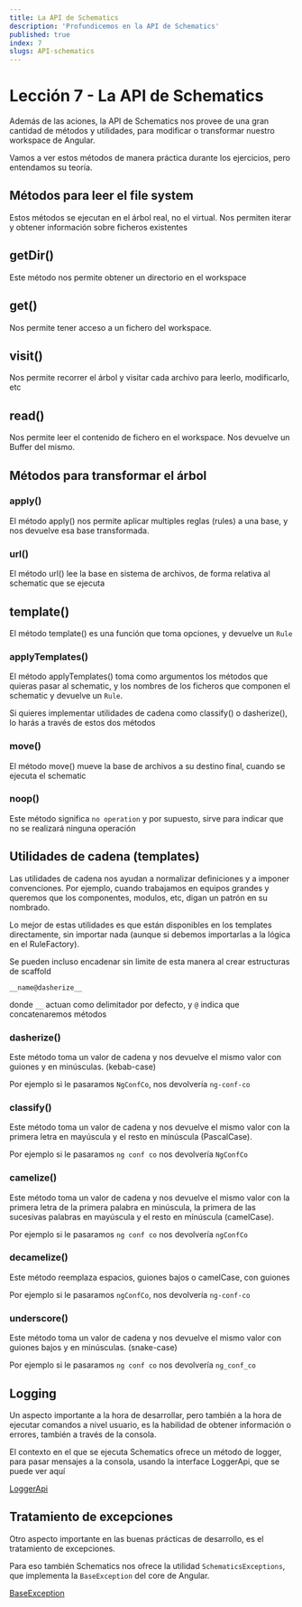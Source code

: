 ```yaml
---
title: La API de Schematics
description: 'Profundicemos en la API de Schematics'
published: true
index: 7
slugs: API-schematics
---
```


# Lección 7 - La API de Schematics

Además de las aciones, la API de Schematics nos provee de una gran cantidad de métodos y utilidades, para modificar o transformar nuestro workspace de Angular.

Vamos a ver estos métodos de manera práctica durante los ejercicios, pero entendamos su teoría.

## Métodos para leer el file system

Estos métodos se ejecutan en el árbol real, no el virtual. Nos permiten iterar y obtener información sobre ficheros existentes

## getDir()

Este método nos permite obtener un directorio en el workspace

## get()

Nos permite tener acceso a un fichero del workspace.

## visit()

Nos permite recorrer el árbol y visitar cada archivo para leerlo, modificarlo, etc

## read()

Nos permite leer el contenido de fichero en el workspace. Nos devuelve un Buffer del mismo.

## Métodos para transformar el árbol

### apply()

El método apply() nos permite aplicar multiples reglas (rules) a una base, y nos devuelve esa base transformada.

### url()

El método url() lee la base en sistema de archivos, de forma relativa al schematic que se ejecuta

## template()

El método template() es una función que toma opciones, y devuelve un `Rule`

### applyTemplates()

El método applyTemplates() toma como argumentos los métodos que quieras pasar al schematic, y los nombres de los ficheros que componen el schematic y devuelve un `Rule`. 

Si quieres implementar utilidades de cadena como classify() o dasherize(), lo harás a través de estos dos métodos

### move()

El método move() mueve la base de archivos a su destino final, cuando se ejecuta el schematic

### noop()

Este método significa `no operation` y por supuesto, sirve para indicar que no se realizará ninguna operación

## Utilidades de cadena (templates)

Las utilidades de cadena nos ayudan a normalizar definiciones y a imponer convenciones. Por ejemplo, cuando trabajamos en equipos grandes y queremos que los componentes, modulos, etc, digan un patrón en su nombrado.

Lo mejor de estas utilidades es que están disponibles en los templates directamente, sin importar nada (aunque si debemos importarlas a la lógica en el RuleFactory). 

Se pueden incluso encadenar sin limite de esta manera al crear estructuras de scaffold

`__name@dasherize__`

donde `__` actuan como delimitador por defecto, y `@` indica que concatenaremos métodos

### dasherize()

Este método toma un valor de cadena y nos devuelve el mismo valor con guiones y en minúsculas. (kebab-case)

Por ejemplo si le pasaramos `NgConfCo`, nos devolvería `ng-conf-co`

### classify()

Este método toma un valor de cadena y nos devuelve el mismo valor con la primera letra en mayúscula y el resto en mínúscula (PascalCase).

Por ejemplo si le pasaramos `ng conf co` nos devolvería `NgConfCo`

### camelize()

Este método toma un valor de cadena y nos devuelve el mismo valor con la primera letra de la primera palabra en minúscula, la primera de las sucesivas palabras en mayúscula y el resto en mínúscula (camelCase).

Por ejemplo si le pasaramos `ng conf co` nos devolvería `ngConfCo`

### decamelize() 

Este método reemplaza espacios, guiones bajos o camelCase, con guiones

Por ejemplo si le pasaramos `ngConfCo`, nos devolvería `ng-conf-co`

### underscore()

Este método toma un valor de cadena y nos devuelve el mismo valor con guiones bajos y en minúsculas. (snake-case)

Por ejemplo si le pasaramos `ng conf co` nos devolvería `ng_conf_co`

## Logging

Un aspecto importante a la hora de desarrollar, pero también a la hora de ejecutar comandos a nivel usuario,  es la habilidad de obtener información o errores, también a través de la consola.

El contexto en el que se ejecuta Schematics ofrece un método de logger, para pasar mensajes a la consola, usando la interface LoggerApi, que se puede ver aquí 

[LoggerApi](node_modules/@angular-devkit/core/src/logger/logger.d.ts)

## Tratamiento de excepciones

Otro aspecto importante en las buenas prácticas de desarrollo, es el tratamiento de excepciones. 

Para eso también Schematics nos ofrece la utilidad `SchematicsExceptions`, que implementa la `BaseException` del core de Angular.

[BaseException](node_modules/@angular-devkit/core/src/exception/exception.d.ts)

